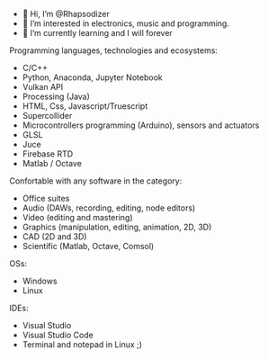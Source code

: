 - 👋 Hi, I’m @Rhapsodizer
- 👀 I’m interested in electronics, music and programming.
- 🌱 I’m currently learning and I will forever

Programming languages, technologies and ecosystems:
- C/C++
- Python, Anaconda, Jupyter Notebook
- Vulkan API
- Processing (Java)
- HTML, Css, Javascript/Truescript
- Supercollider
- Microcontrollers programming (Arduino), sensors and actuators
- GLSL
- Juce
- Firebase RTD
- Matlab / Octave

Confortable with any software in the category:
- Office suites
- Audio (DAWs, recording, editing, node editors)
- Video (editing and mastering)
- Graphics (manipulation, editing, animation, 2D, 3D)
- CAD (2D and 3D)
- Scientific (Matlab, Octave, Comsol)

OSs:
- Windows
- Linux

IDEs:
- Visual Studio
- Visual Studio Code
- Terminal and notepad in Linux ;)


<!---
Rhapsodizer/Rhapsodizer is a ✨ special ✨ repository because its `README.md` (this file) appears on your GitHub profile.
You can click the Preview link to take a look at your changes.
--->
